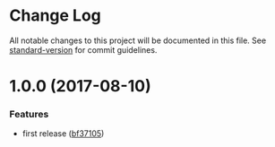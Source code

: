 # Change Log

All notable changes to this project will be documented in this file. See [standard-version](https://github.com/conventional-changelog/standard-version) for commit guidelines.

<a name="1.0.0"></a>
# 1.0.0 (2017-08-10)


### Features

* first release ([bf37105](https://github.com/suzuki-shunsuke/generator-ss-validate-commit-msg/commit/bf37105))
